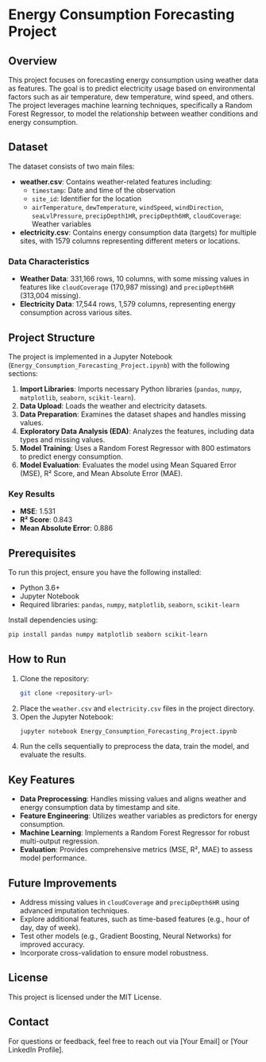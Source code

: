 # Energy Consumption Forecasting Project

## Overview
This project focuses on forecasting energy consumption using weather data as features. The goal is to predict electricity usage based on environmental factors such as air temperature, dew temperature, wind speed, and others. The project leverages machine learning techniques, specifically a Random Forest Regressor, to model the relationship between weather conditions and energy consumption.

## Dataset
The dataset consists of two main files:
- **weather.csv**: Contains weather-related features including:
  - `timestamp`: Date and time of the observation
  - `site_id`: Identifier for the location
  - `airTemperature`, `dewTemperature`, `windSpeed`, `windDirection`, `seaLvlPressure`, `precipDepth1HR`, `precipDepth6HR`, `cloudCoverage`: Weather variables
- **electricity.csv**: Contains energy consumption data (targets) for multiple sites, with 1579 columns representing different meters or locations.

### Data Characteristics
- **Weather Data**: 331,166 rows, 10 columns, with some missing values in features like `cloudCoverage` (170,987 missing) and `precipDepth6HR` (313,004 missing).
- **Electricity Data**: 17,544 rows, 1,579 columns, representing energy consumption across various sites.

## Project Structure
The project is implemented in a Jupyter Notebook (`Energy_Consumption_Forecasting_Project.ipynb`) with the following sections:
1. **Import Libraries**: Imports necessary Python libraries (`pandas`, `numpy`, `matplotlib`, `seaborn`, `scikit-learn`).
2. **Data Upload**: Loads the weather and electricity datasets.
3. **Data Preparation**: Examines the dataset shapes and handles missing values.
4. **Exploratory Data Analysis (EDA)**: Analyzes the features, including data types and missing values.
5. **Model Training**: Uses a Random Forest Regressor with 800 estimators to predict energy consumption.
6. **Model Evaluation**: Evaluates the model using Mean Squared Error (MSE), R² Score, and Mean Absolute Error (MAE).

### Key Results
- **MSE**: 1.531
- **R² Score**: 0.843
- **Mean Absolute Error**: 0.886

## Prerequisites
To run this project, ensure you have the following installed:
- Python 3.6+
- Jupyter Notebook
- Required libraries: `pandas`, `numpy`, `matplotlib`, `seaborn`, `scikit-learn`

Install dependencies using:
```bash
pip install pandas numpy matplotlib seaborn scikit-learn
```

## How to Run
1. Clone the repository:
   ```bash
   git clone <repository-url>
   ```
2. Place the `weather.csv` and `electricity.csv` files in the project directory.
3. Open the Jupyter Notebook:
   ```bash
   jupyter notebook Energy_Consumption_Forecasting_Project.ipynb
   ```
4. Run the cells sequentially to preprocess the data, train the model, and evaluate the results.

## Key Features
- **Data Preprocessing**: Handles missing values and aligns weather and energy consumption data by timestamp and site.
- **Feature Engineering**: Utilizes weather variables as predictors for energy consumption.
- **Machine Learning**: Implements a Random Forest Regressor for robust multi-output regression.
- **Evaluation**: Provides comprehensive metrics (MSE, R², MAE) to assess model performance.

## Future Improvements
- Address missing values in `cloudCoverage` and `precipDepth6HR` using advanced imputation techniques.
- Explore additional features, such as time-based features (e.g., hour of day, day of week).
- Test other models (e.g., Gradient Boosting, Neural Networks) for improved accuracy.
- Incorporate cross-validation to ensure model robustness.

## License
This project is licensed under the MIT License.

## Contact
For questions or feedback, feel free to reach out via [Your Email] or [Your LinkedIn Profile].